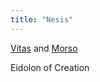 ```yaml
---
title: "Nesis"
---
```


[Vitas](Religions/Gods/Vitas.md) and [Morso](Religions/Gods/Morso.md)

Eidolon of Creation